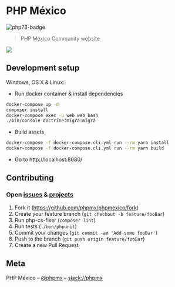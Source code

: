 # PHP México
![php73-badge]
> PHP México Community website

![](resources/docs/img/phpmexico.mx.png)

## Development setup

Windows, OS X & Linux::

- Run docker container & install dependencies
```sh
docker-compose up -d
composer install
docker-compose exec -u web web bash
./bin/console doctrine:migra:migra
```

- Build assets
```sh
docker-compose -f docker-compose.cli.yml run --rm yarn install
docker-compose -f docker-compose.cli.yml run --rm yarn build
```

- Go to http://localhost:8080/

## Contributing

### Open [issues](https://github.com/phpmx/phpmexico/issues) & [projects](https://github.com/phpmx/phpmexico/projects/)

1. Fork it (<https://github.com/phpmx/phpmexico/fork>)
2. Create your feature branch (`git checkout -b feature/fooBar`)
3. Run php-cs-fixer (`composer lint`)
4. Run tests (`./bin/phpunit`)
4. Commit your changes (`git commit -am 'Add some fooBar'`)
5. Push to the branch (`git push origin feature/fooBar`)
6. Create a new Pull Request

## Meta

PHP México – [@phpmx](https://twitter.com/phpmx) – [slack://phpmx](https://phpmx.slack.com)

<!-- Markdown link & img dfn's -->
[php73-badge]: https://img.shields.io/badge/PHP_Version-7.3-darkgreen.svg
